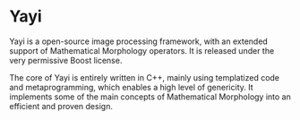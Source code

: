 Yayi
====

Yayi is a open-source image processing framework, with an extended support of Mathematical Morphology operators. 
It is released under the very permissive Boost license. 

The core of Yayi is entirely written in C++, mainly using templatized code and metaprogramming, which enables
a high level of genericity. It implements some of the main concepts
of Mathematical Morphology into an efficient and proven design. 